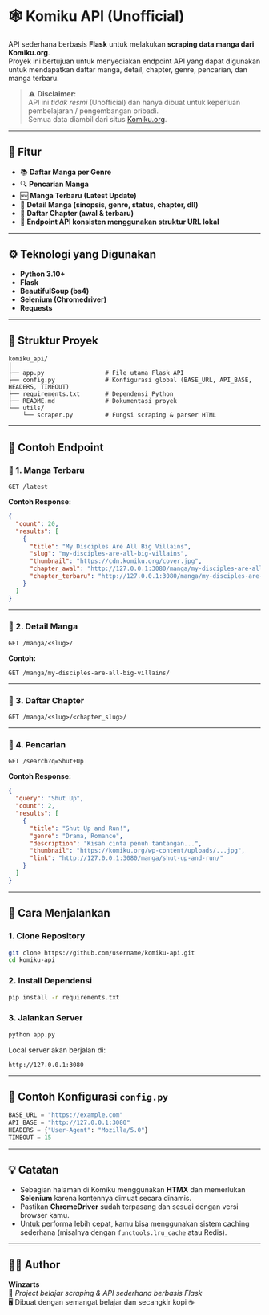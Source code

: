 # 🕸️ Komiku API (Unofficial)

API sederhana berbasis **Flask** untuk melakukan **scraping data manga dari Komiku.org**.  
Proyek ini bertujuan untuk menyediakan endpoint API yang dapat digunakan untuk mendapatkan daftar manga, detail, chapter, genre, pencarian, dan manga terbaru.

> ⚠️ **Disclaimer:**  
> API ini *tidak resmi* (Unofficial) dan hanya dibuat untuk keperluan pembelajaran / pengembangan pribadi.  
> Semua data diambil dari situs [Komiku.org](https://komiku.org).

---

## 🚀 Fitur

- 📚 **Daftar Manga per Genre**  
- 🔍 **Pencarian Manga**  
- 🆕 **Manga Terbaru (Latest Update)**  
- 📖 **Detail Manga (sinopsis, genre, status, chapter, dll)**  
- 📜 **Daftar Chapter (awal & terbaru)**  
- 🔗 **Endpoint API konsisten menggunakan struktur URL lokal**

---

## ⚙️ Teknologi yang Digunakan

- **Python 3.10+**
- **Flask**
- **BeautifulSoup (bs4)**
- **Selenium (Chromedriver)**
- **Requests**

---

## 📂 Struktur Proyek

```
komiku_api/
│
├── app.py                 # File utama Flask API
├── config.py              # Konfigurasi global (BASE_URL, API_BASE, HEADERS, TIMEOUT)
├── requirements.txt       # Dependensi Python
├── README.md              # Dokumentasi proyek
└── utils/
    └── scraper.py         # Fungsi scraping & parser HTML
```

---

## 🧩 Contoh Endpoint

### 🔹 1. Manga Terbaru
```
GET /latest
```
**Contoh Response:**
```json
{
  "count": 20,
  "results": [
    {
      "title": "My Disciples Are All Big Villains",
      "slug": "my-disciples-are-all-big-villains",
      "thumbnail": "https://cdn.komiku.org/cover.jpg",
      "chapter_awal": "http://127.0.0.1:3080/manga/my-disciples-are-all-big-villains/my-disciples-are-all-big-villains-chapter-01/",
      "chapter_terbaru": "http://127.0.0.1:3080/manga/my-disciples-are-all-big-villains/my-disciples-are-all-big-villains-chapter-428/"
    }
  ]
}
```

---

### 🔹 2. Detail Manga
```
GET /manga/<slug>/
```
**Contoh:**
```
GET /manga/my-disciples-are-all-big-villains/
```

---

### 🔹 3. Daftar Chapter
```
GET /manga/<slug>/<chapter_slug>/
```

---

### 🔹 4. Pencarian
```
GET /search?q=Shut+Up
```

**Contoh Response:**
```json
{
  "query": "Shut Up",
  "count": 2,
  "results": [
    {
      "title": "Shut Up and Run!",
      "genre": "Drama, Romance",
      "description": "Kisah cinta penuh tantangan...",
      "thumbnail": "https://komiku.org/wp-content/uploads/...jpg",
      "link": "http://127.0.0.1:3080/manga/shut-up-and-run/"
    }
  ]
}
```

---

## 🧠 Cara Menjalankan

### 1. Clone Repository
```bash
git clone https://github.com/username/komiku-api.git
cd komiku-api
```

### 2. Install Dependensi
```bash
pip install -r requirements.txt
```

### 3. Jalankan Server
```bash
python app.py
```

Local server akan berjalan di:
```
http://127.0.0.1:3080
```

---

## 🧾 Contoh Konfigurasi `config.py`
```python
BASE_URL = "https://example.com"
API_BASE = "http://127.0.0.1:3080"
HEADERS = {"User-Agent": "Mozilla/5.0"}
TIMEOUT = 15
```

---

## 💡 Catatan
- Sebagian halaman di Komiku menggunakan **HTMX** dan memerlukan **Selenium** karena kontennya dimuat secara dinamis.
- Pastikan **ChromeDriver** sudah terpasang dan sesuai dengan versi browser kamu.
- Untuk performa lebih cepat, kamu bisa menggunakan sistem caching sederhana (misalnya dengan `functools.lru_cache` atau Redis).

---

## 🧑‍💻 Author

**Winzarts**  
🔗 *Project belajar scraping & API sederhana berbasis Flask*  
🖥️ Dibuat dengan semangat belajar dan secangkir kopi ☕  
